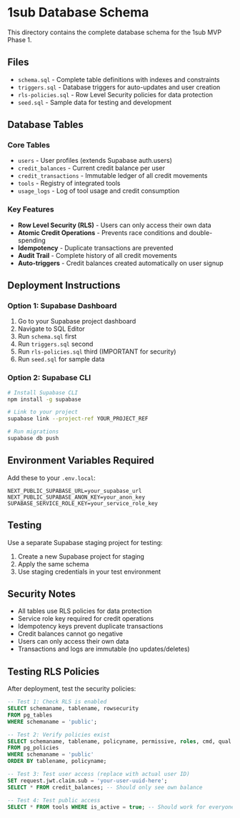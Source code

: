 # 1sub Database Schema

This directory contains the complete database schema for the 1sub MVP Phase 1.

## Files

- `schema.sql` - Complete table definitions with indexes and constraints
- `triggers.sql` - Database triggers for auto-updates and user creation
- `rls-policies.sql` - Row Level Security policies for data protection
- `seed.sql` - Sample data for testing and development

## Database Tables

### Core Tables
- `users` - User profiles (extends Supabase auth.users)
- `credit_balances` - Current credit balance per user
- `credit_transactions` - Immutable ledger of all credit movements
- `tools` - Registry of integrated tools
- `usage_logs` - Log of tool usage and credit consumption

### Key Features
- **Row Level Security (RLS)** - Users can only access their own data
- **Atomic Credit Operations** - Prevents race conditions and double-spending
- **Idempotency** - Duplicate transactions are prevented
- **Audit Trail** - Complete history of all credit movements
- **Auto-triggers** - Credit balances created automatically on user signup

## Deployment Instructions

### Option 1: Supabase Dashboard
1. Go to your Supabase project dashboard
2. Navigate to SQL Editor
3. Run `schema.sql` first
4. Run `triggers.sql` second
5. Run `rls-policies.sql` third (IMPORTANT for security)
6. Run `seed.sql` for sample data

### Option 2: Supabase CLI
```bash
# Install Supabase CLI
npm install -g supabase

# Link to your project
supabase link --project-ref YOUR_PROJECT_REF

# Run migrations
supabase db push
```

## Environment Variables Required

Add these to your `.env.local`:
```
NEXT_PUBLIC_SUPABASE_URL=your_supabase_url
NEXT_PUBLIC_SUPABASE_ANON_KEY=your_anon_key
SUPABASE_SERVICE_ROLE_KEY=your_service_role_key
```

## Testing

Use a separate Supabase staging project for testing:
1. Create a new Supabase project for staging
2. Apply the same schema
3. Use staging credentials in your test environment

## Security Notes

- All tables use RLS policies for data protection
- Service role key required for credit operations
- Idempotency keys prevent duplicate transactions
- Credit balances cannot go negative
- Users can only access their own data
- Transactions and logs are immutable (no updates/deletes)

## Testing RLS Policies

After deployment, test the security policies:

```sql
-- Test 1: Check RLS is enabled
SELECT schemaname, tablename, rowsecurity 
FROM pg_tables 
WHERE schemaname = 'public';

-- Test 2: Verify policies exist
SELECT schemaname, tablename, policyname, permissive, roles, cmd, qual
FROM pg_policies 
WHERE schemaname = 'public'
ORDER BY tablename, policyname;

-- Test 3: Test user access (replace with actual user ID)
SET request.jwt.claim.sub = 'your-user-uuid-here';
SELECT * FROM credit_balances; -- Should only see own balance

-- Test 4: Test public access
SELECT * FROM tools WHERE is_active = true; -- Should work for everyone
```


